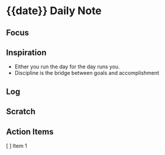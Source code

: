# {{date}} Daily Note

## Focus



## Inspiration
- Either you run the day for the day runs you.
- Discipline is the bridge between goals and accomplishment



## Log





## Scratch





## Action Items
[ ] Item 1
